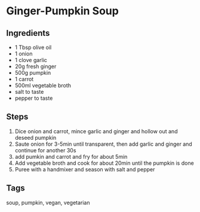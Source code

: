 # Ginger-Pumpkin Soup

## Ingredients

* 1 Tbsp olive oil 
* 1 onion
* 1 clove garlic
* 20g fresh ginger 
* 500g pumpkin 
* 1 carrot 
* 500ml vegetable broth
* salt to taste 
* pepper to taste

## Steps

1. Dice onion and carrot, mince garlic and ginger and hollow out and deseed pumpkin
2. Saute onion for 3-5min until transparent, then add garlic and ginger and continue for another 30s
3. add pumkin and carrot and fry for about 5min
4. Add vegetable broth and cook for about 20min until the pumpkin is done 
5. Puree with a handmixer and season with salt and pepper

## Tags
soup, pumpkin, vegan, vegetarian
